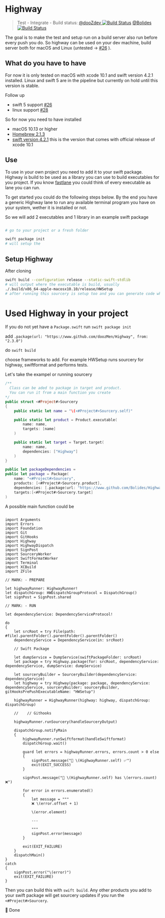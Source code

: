 
# Highway 
> Test - Integrate - Build status: [@dooZdev ![Build Status](https://app.bitrise.io/app/74c2194000b08d9d/status.svg?token=IqTwBXnTwOzE2pc1p3-aHw)](https://app.bitrise.io/app/74c2194000b08d9d) [@Bolides ![Build Status](https://app.bitrise.io/app/02016c93faf5b17b/status.svg?token=-WGqOL_RvB5Ir43fRaMd0g&branch=master)](https://app.bitrise.io/app/02016c93faf5b17b)


The goal is to make the test and setup run on a build server also run before every push you do. So highway can be used on your dev machine, build server both for macOS and Linux (untested -> [#26](https://github.com/dooZdev/Highway/issues/26) ).

## What do you have to have

For now it is only tested on macOS with xcode 10.1 and swift version 4.2.1 installed. Linux and swift 5 are in the pipeline but currently on hold until this version is stable. 

Follow up

* swift 5 support [#26](https://github.com/dooZdev/Highway/issues/26)
* linux support [#28](https://github.com/dooZdev/Highway/issues/28)

So for now you need to have installed

* macOS 10.13 or higher
* [Homebrew 2.1.3](https://github.com/Homebrew/brew)
* [swift version 4.2.1](https://www.swift.org) this is the version that comes with official release of xcode 10.1

## Use

To use in your own project you need to add it to your swift package. Highway is build to be used as a library you can use to build executables for you project. If you know [fastlane](https://github.com/fastlane/fastlane) you could think of every executable as lane you can run.

To get started you could do the following steps below. By the end you have a generic Highway lane to run any available terminal program you have on your system, wether it is installed or not.

So we will add 2 executables and 1 library in an example swift package



```bash

# go to your project or a fresh folder

swift package init
# will setup the 
```

## Setup Highway

After cloning 

``` bash
swift build --configuration release --static-swift-stdlib 
# will output where the executable is build, usually
./.build/x86_64-apple-macosx10.10/release/HWSetup
# after running this sourcery is setup too and you can generate code when needed
```
# Used Highway in your project

If you do not yet have a `Package.swift` run `swift package init`

add `.package(url: "https://www.github.com/doozMen/Highway", from: "2.3.0")`

do `swift build`

choose frameworks to add. For example HWSetup runs sourcery for highway, swiftformat and performs tests.

Let's take the exampel or running sourcery

``` swift
/**
  Class can be aded to package in target and product.
  You can run it from a main function you create
*/
public struct <#Project#>Sourcery
{
    public static let name = "\(<#Project#>Sourcery.self)"

    public static let product = Product.executable(
        name: name,
        targets: [name]
    )

    public static let target = Target.target(
        name: name,
        dependencies: ["Highway"]
    )
}

public let packageDependencies = 
public let package = Package(
    name: "<#Project#>Sourcery",
    products: [<#Project#>Sourcery.product],
    dependencies: [.package(url: "https://www.github.com/Bolides/Highway", "2.10.6" ..< "3.0.0"),],
    targets:[<#Project#>Sourcery.target]
)
```

A possible main function could be

```

import Arguments
import Errors
import Foundation
import Git
import GitHooks
import Highway
import HighwayDispatch
import SignPost
import SourceryWorker
import SwiftFormatWorker
import Terminal
import XCBuild
import ZFile

// MARK: - PREPARE

let highwayRunner: HighwayRunner!
let dispatchGroup: HWDispatchGroupProtocol = DispatchGroup()
let signPost = SignPost.shared

// MARK: - RUN

let dependencyService: DependencyServiceProtocol!

do
{
    let srcRoot = try File(path: #file).parentFolder().parentFolder().parentFolder()
    dependencyService = DependencyService(in: srcRoot)

    // Swift Package

    let dumpService = DumpService(swiftPackageFolder: srcRoot)
    let package = try Highway.package(for: srcRoot, dependencyService: dependencyService, dumpService: dumpService)

    let sourceryBuilder = SourceryBuilder(dependencyService: dependencyService)
    let highway = try Highway(package: package, dependencyService: dependencyService, sourceryBuilder: sourceryBuilder, gitHooksPrePushExecutableName: "HWSetup")

    highwayRunner = HighwayRunner(highway: highway, dispatchGroup: dispatchGroup)

    //    // Githooks

    highwayRunner.runSourcery(handleSourceryOutput)

    dispatchGroup.notifyMain
    {
        highwayRunner.runSwiftformat(handleSwiftformat)
        dispatchGroup.wait()

        guard let errors = highwayRunner.errors, errors.count > 0 else
        {
            signPost.message("🚀 \(HighwayRunner.self) ✅")
            exit(EXIT_SUCCESS)
        }

        signPost.message("🚀 \(HighwayRunner.self) has \(errors.count) ❌")

        for error in errors.enumerated()
        {
            let message = """
            ❌ \(error.offset + 1)
            
            \(error.element)
            
            ---
            
            """
            signPost.error(message)
        }

        exit(EXIT_FAILURE)
    }
    dispatchMain()
}
catch
{
    signPost.error("\(error)")
    exit(EXIT_FAILURE)
}

```

Then you can build this with `swift build`. Any other products you add to your swift package will get sourcery updates if you run the `<#Project#>Sourcery`.

🚀 Done
